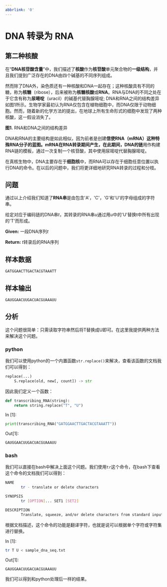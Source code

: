 ```yaml
---
abbrlink: '0'
---
```

# DNA 转录为 RNA

## 第二种核酸

在“**DNA核苷酸含量**”中，我们描述了**核酸**作为**核苷酸**单元聚合物的**一级结构**，并且我们提到广泛存在的DNA由四个碱基的不同序列组成。

然而除了DNA外，染色质还有一种核酸和DNA一起存在；这种核酸具有不同的糖，称为**核糖**（ribose），后来被称为**核糖核酸**或**RNA**。RNA与DNA的不同之处在于它含有称为**尿嘧啶**（uracil）的碱基代替胸腺嘧啶; DNA和RNA之间的结构差异如图1所示。生物学家最初认为RNA仅包含在植物细胞中，而DNA仅限于动物细胞。然而，随着新的化学方法的提出，在地球上所有生命形式的细胞中发现了两种核酸，这一假设消失了。

**图1.** RNA和DNA之间的结构差异

DNA和RNA的主要结构是如此相似，因为前者是创建**信使RNA（**mRNA）这种特殊RNA分子的蓝图。mRNA在RNA转录期间产生，在此期间，DNA的**链**用作构建RNA链的模板，通过一次复制一个核苷酸，其中使用尿嘧啶代替胸腺嘧啶。

在真核生物中，DNA主要存在于**细胞核**中，而RNA可以存在于细胞任意位置以执行DNA的命令。在以后的问题中，我们将更详细地研究RNA转录的过程和分枝。

## 问题

通过以上介绍我们知道了**RNA串**是由包含'A'，'C'，'G'和'U'的字母组成的字符串。

给定对应于编码链的DNA串*t*，其转录的RNA串*u*通过用*u*中的'U'替换t中所有出现的'T'而形成。

**Given:** 一段DNA序列*t*

**Return:** *t*转录后的RNA序列

## 样本数据

```python
GATGGAACTTGACTACGTAAATT
```

## 样本输出

```python
GAUGGAACUUGACUACGUAAAUU
```

## 分析

这个问题很简单：只需读取字符串然后将T替换成U即可。在这里我提供两种方法来解决这个问题。

### python

我们可以使用python的一个内置函数`str.replace()`来解决，查看该函数的文档我们可以得到：

```python
replace(...)
    S.replace(old, new[, count]) -> str
```

因此我们定义一个函数：

```python
def transcribing_RNA(string):
    return string.replace("T", "U")
```

In [1]:

```python
print(transcribing_RNA("GATGGAACTTGACTACGTAAATT"))
```

Out[1]:

```bash
GAUGGAACUUGACUACGUAAAUU
```

### bash

我们可以直接在bash中解决上面这个问题。我们使用`tr`这个命令，在bash下查看这个命令的文档我们可以得到：

```bash
NAME
       tr - translate or delete characters

SYNOPSIS
       tr [OPTION]... SET1 [SET2]

DESCRIPTION
       Translate, squeeze, and/or delete characters from standard input, writing to standard output.
```

根据文档描述，这个命令的功能是翻译字符，也就是说可以根据单个字符或字符集进行替换。

In [1]:

```bash
tr T U < sample_dna_seq.txt
```

Out[1]:

```bash
GAUGGAACUUGACUACGUAAAUU
```

我们可以得到和python处理后一样的结果。


